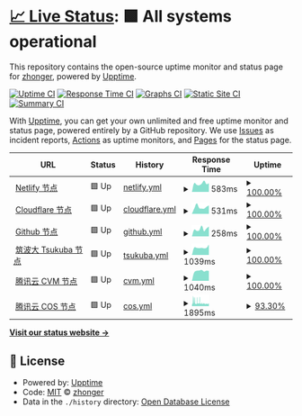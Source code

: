 # [📈 Live Status](https://status.lisz.me): <!--live status--> **🟩 All systems operational**

This repository contains the open-source uptime monitor and status page for [zhonger](https://lisz.me), powered by [Upptime](https://github.com/upptime/upptime).

[![Uptime CI](https://github.com/zhonger/upptime/workflows/Uptime%20CI/badge.svg)](https://github.com/zhonger/upptime/actions?query=workflow%3A%22Uptime+CI%22)
[![Response Time CI](https://github.com/zhonger/upptime/workflows/Response%20Time%20CI/badge.svg)](https://github.com/zhonger/upptime/actions?query=workflow%3A%22Response+Time+CI%22)
[![Graphs CI](https://github.com/zhonger/upptime/workflows/Graphs%20CI/badge.svg)](https://github.com/zhonger/upptime/actions?query=workflow%3A%22Graphs+CI%22)
[![Static Site CI](https://github.com/zhonger/upptime/workflows/Static%20Site%20CI/badge.svg)](https://github.com/zhonger/upptime/actions?query=workflow%3A%22Static+Site+CI%22)
[![Summary CI](https://github.com/zhonger/upptime/workflows/Summary%20CI/badge.svg)](https://github.com/zhonger/upptime/actions?query=workflow%3A%22Summary+CI%22)

With [Upptime](https://upptime.js.org), you can get your own unlimited and free uptime monitor and status page, powered entirely by a GitHub repository. We use [Issues](https://github.com/zhonger/upptime/issues) as incident reports, [Actions](https://github.com/zhonger/upptime/actions) as uptime monitors, and [Pages](https://status.lisz.me) for the status page.

<!--start: status pages-->
<!-- This summary is generated by Upptime (https://github.com/upptime/upptime) -->
<!-- Do not edit this manually, your changes will be overwritten -->
<!-- prettier-ignore -->
| URL | Status | History | Response Time | Uptime |
| --- | ------ | ------- | ------------- | ------ |
| <img alt="" src="https://favicons.githubusercontent.com/lisz.me" height="13"> [Netlify 节点](https://lisz.me) | 🟩 Up | [netlify.yml](https://github.com/zhonger/upptime/commits/HEAD/history/netlify.yml) | <details><summary><img alt="Response time graph" src="./graphs/netlify/response-time-week.png" height="20"> 583ms</summary><br><a href="https://status.lisz.me/history/netlify"><img alt="Response time 1117" src="https://img.shields.io/endpoint?url=https%3A%2F%2Fraw.githubusercontent.com%2Fzhonger%2Fupptime%2FHEAD%2Fapi%2Fnetlify%2Fresponse-time.json"></a><br><a href="https://status.lisz.me/history/netlify"><img alt="24-hour response time 603" src="https://img.shields.io/endpoint?url=https%3A%2F%2Fraw.githubusercontent.com%2Fzhonger%2Fupptime%2FHEAD%2Fapi%2Fnetlify%2Fresponse-time-day.json"></a><br><a href="https://status.lisz.me/history/netlify"><img alt="7-day response time 583" src="https://img.shields.io/endpoint?url=https%3A%2F%2Fraw.githubusercontent.com%2Fzhonger%2Fupptime%2FHEAD%2Fapi%2Fnetlify%2Fresponse-time-week.json"></a><br><a href="https://status.lisz.me/history/netlify"><img alt="30-day response time 635" src="https://img.shields.io/endpoint?url=https%3A%2F%2Fraw.githubusercontent.com%2Fzhonger%2Fupptime%2FHEAD%2Fapi%2Fnetlify%2Fresponse-time-month.json"></a><br><a href="https://status.lisz.me/history/netlify"><img alt="1-year response time 1117" src="https://img.shields.io/endpoint?url=https%3A%2F%2Fraw.githubusercontent.com%2Fzhonger%2Fupptime%2FHEAD%2Fapi%2Fnetlify%2Fresponse-time-year.json"></a></details> | <details><summary><a href="https://status.lisz.me/history/netlify">100.00%</a></summary><a href="https://status.lisz.me/history/netlify"><img alt="All-time uptime 100.00%" src="https://img.shields.io/endpoint?url=https%3A%2F%2Fraw.githubusercontent.com%2Fzhonger%2Fupptime%2FHEAD%2Fapi%2Fnetlify%2Fuptime.json"></a><br><a href="https://status.lisz.me/history/netlify"><img alt="24-hour uptime 100.00%" src="https://img.shields.io/endpoint?url=https%3A%2F%2Fraw.githubusercontent.com%2Fzhonger%2Fupptime%2FHEAD%2Fapi%2Fnetlify%2Fuptime-day.json"></a><br><a href="https://status.lisz.me/history/netlify"><img alt="7-day uptime 100.00%" src="https://img.shields.io/endpoint?url=https%3A%2F%2Fraw.githubusercontent.com%2Fzhonger%2Fupptime%2FHEAD%2Fapi%2Fnetlify%2Fuptime-week.json"></a><br><a href="https://status.lisz.me/history/netlify"><img alt="30-day uptime 100.00%" src="https://img.shields.io/endpoint?url=https%3A%2F%2Fraw.githubusercontent.com%2Fzhonger%2Fupptime%2FHEAD%2Fapi%2Fnetlify%2Fuptime-month.json"></a><br><a href="https://status.lisz.me/history/netlify"><img alt="1-year uptime 100.00%" src="https://img.shields.io/endpoint?url=https%3A%2F%2Fraw.githubusercontent.com%2Fzhonger%2Fupptime%2FHEAD%2Fapi%2Fnetlify%2Fuptime-year.json"></a></details>
| <img alt="" src="https://favicons.githubusercontent.com/lui.site" height="13"> [Cloudflare 节点](https://lui.site) | 🟩 Up | [cloudflare.yml](https://github.com/zhonger/upptime/commits/HEAD/history/cloudflare.yml) | <details><summary><img alt="Response time graph" src="./graphs/cloudflare/response-time-week.png" height="20"> 531ms</summary><br><a href="https://status.lisz.me/history/cloudflare"><img alt="Response time 860" src="https://img.shields.io/endpoint?url=https%3A%2F%2Fraw.githubusercontent.com%2Fzhonger%2Fupptime%2FHEAD%2Fapi%2Fcloudflare%2Fresponse-time.json"></a><br><a href="https://status.lisz.me/history/cloudflare"><img alt="24-hour response time 662" src="https://img.shields.io/endpoint?url=https%3A%2F%2Fraw.githubusercontent.com%2Fzhonger%2Fupptime%2FHEAD%2Fapi%2Fcloudflare%2Fresponse-time-day.json"></a><br><a href="https://status.lisz.me/history/cloudflare"><img alt="7-day response time 531" src="https://img.shields.io/endpoint?url=https%3A%2F%2Fraw.githubusercontent.com%2Fzhonger%2Fupptime%2FHEAD%2Fapi%2Fcloudflare%2Fresponse-time-week.json"></a><br><a href="https://status.lisz.me/history/cloudflare"><img alt="30-day response time 533" src="https://img.shields.io/endpoint?url=https%3A%2F%2Fraw.githubusercontent.com%2Fzhonger%2Fupptime%2FHEAD%2Fapi%2Fcloudflare%2Fresponse-time-month.json"></a><br><a href="https://status.lisz.me/history/cloudflare"><img alt="1-year response time 860" src="https://img.shields.io/endpoint?url=https%3A%2F%2Fraw.githubusercontent.com%2Fzhonger%2Fupptime%2FHEAD%2Fapi%2Fcloudflare%2Fresponse-time-year.json"></a></details> | <details><summary><a href="https://status.lisz.me/history/cloudflare">100.00%</a></summary><a href="https://status.lisz.me/history/cloudflare"><img alt="All-time uptime 100.00%" src="https://img.shields.io/endpoint?url=https%3A%2F%2Fraw.githubusercontent.com%2Fzhonger%2Fupptime%2FHEAD%2Fapi%2Fcloudflare%2Fuptime.json"></a><br><a href="https://status.lisz.me/history/cloudflare"><img alt="24-hour uptime 100.00%" src="https://img.shields.io/endpoint?url=https%3A%2F%2Fraw.githubusercontent.com%2Fzhonger%2Fupptime%2FHEAD%2Fapi%2Fcloudflare%2Fuptime-day.json"></a><br><a href="https://status.lisz.me/history/cloudflare"><img alt="7-day uptime 100.00%" src="https://img.shields.io/endpoint?url=https%3A%2F%2Fraw.githubusercontent.com%2Fzhonger%2Fupptime%2FHEAD%2Fapi%2Fcloudflare%2Fuptime-week.json"></a><br><a href="https://status.lisz.me/history/cloudflare"><img alt="30-day uptime 100.00%" src="https://img.shields.io/endpoint?url=https%3A%2F%2Fraw.githubusercontent.com%2Fzhonger%2Fupptime%2FHEAD%2Fapi%2Fcloudflare%2Fuptime-month.json"></a><br><a href="https://status.lisz.me/history/cloudflare"><img alt="1-year uptime 100.00%" src="https://img.shields.io/endpoint?url=https%3A%2F%2Fraw.githubusercontent.com%2Fzhonger%2Fupptime%2FHEAD%2Fapi%2Fcloudflare%2Fuptime-year.json"></a></details>
| <img alt="" src="https://favicons.githubusercontent.com/blog.lui8.cn" height="13"> [Github 节点](https://blog.lui8.cn) | 🟩 Up | [github.yml](https://github.com/zhonger/upptime/commits/HEAD/history/github.yml) | <details><summary><img alt="Response time graph" src="./graphs/github/response-time-week.png" height="20"> 258ms</summary><br><a href="https://status.lisz.me/history/github"><img alt="Response time 327" src="https://img.shields.io/endpoint?url=https%3A%2F%2Fraw.githubusercontent.com%2Fzhonger%2Fupptime%2FHEAD%2Fapi%2Fgithub%2Fresponse-time.json"></a><br><a href="https://status.lisz.me/history/github"><img alt="24-hour response time 342" src="https://img.shields.io/endpoint?url=https%3A%2F%2Fraw.githubusercontent.com%2Fzhonger%2Fupptime%2FHEAD%2Fapi%2Fgithub%2Fresponse-time-day.json"></a><br><a href="https://status.lisz.me/history/github"><img alt="7-day response time 258" src="https://img.shields.io/endpoint?url=https%3A%2F%2Fraw.githubusercontent.com%2Fzhonger%2Fupptime%2FHEAD%2Fapi%2Fgithub%2Fresponse-time-week.json"></a><br><a href="https://status.lisz.me/history/github"><img alt="30-day response time 290" src="https://img.shields.io/endpoint?url=https%3A%2F%2Fraw.githubusercontent.com%2Fzhonger%2Fupptime%2FHEAD%2Fapi%2Fgithub%2Fresponse-time-month.json"></a><br><a href="https://status.lisz.me/history/github"><img alt="1-year response time 327" src="https://img.shields.io/endpoint?url=https%3A%2F%2Fraw.githubusercontent.com%2Fzhonger%2Fupptime%2FHEAD%2Fapi%2Fgithub%2Fresponse-time-year.json"></a></details> | <details><summary><a href="https://status.lisz.me/history/github">100.00%</a></summary><a href="https://status.lisz.me/history/github"><img alt="All-time uptime 99.98%" src="https://img.shields.io/endpoint?url=https%3A%2F%2Fraw.githubusercontent.com%2Fzhonger%2Fupptime%2FHEAD%2Fapi%2Fgithub%2Fuptime.json"></a><br><a href="https://status.lisz.me/history/github"><img alt="24-hour uptime 100.00%" src="https://img.shields.io/endpoint?url=https%3A%2F%2Fraw.githubusercontent.com%2Fzhonger%2Fupptime%2FHEAD%2Fapi%2Fgithub%2Fuptime-day.json"></a><br><a href="https://status.lisz.me/history/github"><img alt="7-day uptime 100.00%" src="https://img.shields.io/endpoint?url=https%3A%2F%2Fraw.githubusercontent.com%2Fzhonger%2Fupptime%2FHEAD%2Fapi%2Fgithub%2Fuptime-week.json"></a><br><a href="https://status.lisz.me/history/github"><img alt="30-day uptime 100.00%" src="https://img.shields.io/endpoint?url=https%3A%2F%2Fraw.githubusercontent.com%2Fzhonger%2Fupptime%2FHEAD%2Fapi%2Fgithub%2Fuptime-month.json"></a><br><a href="https://status.lisz.me/history/github"><img alt="1-year uptime 99.98%" src="https://img.shields.io/endpoint?url=https%3A%2F%2Fraw.githubusercontent.com%2Fzhonger%2Fupptime%2FHEAD%2Fapi%2Fgithub%2Fuptime-year.json"></a></details>
| <img alt="" src="https://favicons.githubusercontent.com/www.u.tsukuba.ac.jp" height="13"> [筑波大 Tsukuba 节点](https://www.u.tsukuba.ac.jp/~s2036012/) | 🟩 Up | [tsukuba.yml](https://github.com/zhonger/upptime/commits/HEAD/history/tsukuba.yml) | <details><summary><img alt="Response time graph" src="./graphs/tsukuba/response-time-week.png" height="20"> 1039ms</summary><br><a href="https://status.lisz.me/history/tsukuba"><img alt="Response time 1059" src="https://img.shields.io/endpoint?url=https%3A%2F%2Fraw.githubusercontent.com%2Fzhonger%2Fupptime%2FHEAD%2Fapi%2Ftsukuba%2Fresponse-time.json"></a><br><a href="https://status.lisz.me/history/tsukuba"><img alt="24-hour response time 1431" src="https://img.shields.io/endpoint?url=https%3A%2F%2Fraw.githubusercontent.com%2Fzhonger%2Fupptime%2FHEAD%2Fapi%2Ftsukuba%2Fresponse-time-day.json"></a><br><a href="https://status.lisz.me/history/tsukuba"><img alt="7-day response time 1039" src="https://img.shields.io/endpoint?url=https%3A%2F%2Fraw.githubusercontent.com%2Fzhonger%2Fupptime%2FHEAD%2Fapi%2Ftsukuba%2Fresponse-time-week.json"></a><br><a href="https://status.lisz.me/history/tsukuba"><img alt="30-day response time 1016" src="https://img.shields.io/endpoint?url=https%3A%2F%2Fraw.githubusercontent.com%2Fzhonger%2Fupptime%2FHEAD%2Fapi%2Ftsukuba%2Fresponse-time-month.json"></a><br><a href="https://status.lisz.me/history/tsukuba"><img alt="1-year response time 1059" src="https://img.shields.io/endpoint?url=https%3A%2F%2Fraw.githubusercontent.com%2Fzhonger%2Fupptime%2FHEAD%2Fapi%2Ftsukuba%2Fresponse-time-year.json"></a></details> | <details><summary><a href="https://status.lisz.me/history/tsukuba">100.00%</a></summary><a href="https://status.lisz.me/history/tsukuba"><img alt="All-time uptime 99.95%" src="https://img.shields.io/endpoint?url=https%3A%2F%2Fraw.githubusercontent.com%2Fzhonger%2Fupptime%2FHEAD%2Fapi%2Ftsukuba%2Fuptime.json"></a><br><a href="https://status.lisz.me/history/tsukuba"><img alt="24-hour uptime 100.00%" src="https://img.shields.io/endpoint?url=https%3A%2F%2Fraw.githubusercontent.com%2Fzhonger%2Fupptime%2FHEAD%2Fapi%2Ftsukuba%2Fuptime-day.json"></a><br><a href="https://status.lisz.me/history/tsukuba"><img alt="7-day uptime 100.00%" src="https://img.shields.io/endpoint?url=https%3A%2F%2Fraw.githubusercontent.com%2Fzhonger%2Fupptime%2FHEAD%2Fapi%2Ftsukuba%2Fuptime-week.json"></a><br><a href="https://status.lisz.me/history/tsukuba"><img alt="30-day uptime 100.00%" src="https://img.shields.io/endpoint?url=https%3A%2F%2Fraw.githubusercontent.com%2Fzhonger%2Fupptime%2FHEAD%2Fapi%2Ftsukuba%2Fuptime-month.json"></a><br><a href="https://status.lisz.me/history/tsukuba"><img alt="1-year uptime 99.95%" src="https://img.shields.io/endpoint?url=https%3A%2F%2Fraw.githubusercontent.com%2Fzhonger%2Fupptime%2FHEAD%2Fapi%2Ftsukuba%2Fuptime-year.json"></a></details>
| <img alt="" src="https://favicons.githubusercontent.com/luish.cc" height="13"> [腾讯云 CVM 节点](https://luish.cc) | 🟩 Up | [cvm.yml](https://github.com/zhonger/upptime/commits/HEAD/history/cvm.yml) | <details><summary><img alt="Response time graph" src="./graphs/cvm/response-time-week.png" height="20"> 1040ms</summary><br><a href="https://status.lisz.me/history/cvm"><img alt="Response time 2328" src="https://img.shields.io/endpoint?url=https%3A%2F%2Fraw.githubusercontent.com%2Fzhonger%2Fupptime%2FHEAD%2Fapi%2Fcvm%2Fresponse-time.json"></a><br><a href="https://status.lisz.me/history/cvm"><img alt="24-hour response time 1041" src="https://img.shields.io/endpoint?url=https%3A%2F%2Fraw.githubusercontent.com%2Fzhonger%2Fupptime%2FHEAD%2Fapi%2Fcvm%2Fresponse-time-day.json"></a><br><a href="https://status.lisz.me/history/cvm"><img alt="7-day response time 1040" src="https://img.shields.io/endpoint?url=https%3A%2F%2Fraw.githubusercontent.com%2Fzhonger%2Fupptime%2FHEAD%2Fapi%2Fcvm%2Fresponse-time-week.json"></a><br><a href="https://status.lisz.me/history/cvm"><img alt="30-day response time 1307" src="https://img.shields.io/endpoint?url=https%3A%2F%2Fraw.githubusercontent.com%2Fzhonger%2Fupptime%2FHEAD%2Fapi%2Fcvm%2Fresponse-time-month.json"></a><br><a href="https://status.lisz.me/history/cvm"><img alt="1-year response time 2328" src="https://img.shields.io/endpoint?url=https%3A%2F%2Fraw.githubusercontent.com%2Fzhonger%2Fupptime%2FHEAD%2Fapi%2Fcvm%2Fresponse-time-year.json"></a></details> | <details><summary><a href="https://status.lisz.me/history/cvm">100.00%</a></summary><a href="https://status.lisz.me/history/cvm"><img alt="All-time uptime 99.47%" src="https://img.shields.io/endpoint?url=https%3A%2F%2Fraw.githubusercontent.com%2Fzhonger%2Fupptime%2FHEAD%2Fapi%2Fcvm%2Fuptime.json"></a><br><a href="https://status.lisz.me/history/cvm"><img alt="24-hour uptime 100.00%" src="https://img.shields.io/endpoint?url=https%3A%2F%2Fraw.githubusercontent.com%2Fzhonger%2Fupptime%2FHEAD%2Fapi%2Fcvm%2Fuptime-day.json"></a><br><a href="https://status.lisz.me/history/cvm"><img alt="7-day uptime 100.00%" src="https://img.shields.io/endpoint?url=https%3A%2F%2Fraw.githubusercontent.com%2Fzhonger%2Fupptime%2FHEAD%2Fapi%2Fcvm%2Fuptime-week.json"></a><br><a href="https://status.lisz.me/history/cvm"><img alt="30-day uptime 100.00%" src="https://img.shields.io/endpoint?url=https%3A%2F%2Fraw.githubusercontent.com%2Fzhonger%2Fupptime%2FHEAD%2Fapi%2Fcvm%2Fuptime-month.json"></a><br><a href="https://status.lisz.me/history/cvm"><img alt="1-year uptime 99.47%" src="https://img.shields.io/endpoint?url=https%3A%2F%2Fraw.githubusercontent.com%2Fzhonger%2Fupptime%2FHEAD%2Fapi%2Fcvm%2Fuptime-year.json"></a></details>
| <img alt="" src="https://favicons.githubusercontent.com/lisz.ink" height="13"> [腾讯云 COS 节点](https://lisz.ink) | 🟩 Up | [cos.yml](https://github.com/zhonger/upptime/commits/HEAD/history/cos.yml) | <details><summary><img alt="Response time graph" src="./graphs/cos/response-time-week.png" height="20"> 1895ms</summary><br><a href="https://status.lisz.me/history/cos"><img alt="Response time 2105" src="https://img.shields.io/endpoint?url=https%3A%2F%2Fraw.githubusercontent.com%2Fzhonger%2Fupptime%2FHEAD%2Fapi%2Fcos%2Fresponse-time.json"></a><br><a href="https://status.lisz.me/history/cos"><img alt="24-hour response time 1410" src="https://img.shields.io/endpoint?url=https%3A%2F%2Fraw.githubusercontent.com%2Fzhonger%2Fupptime%2FHEAD%2Fapi%2Fcos%2Fresponse-time-day.json"></a><br><a href="https://status.lisz.me/history/cos"><img alt="7-day response time 1895" src="https://img.shields.io/endpoint?url=https%3A%2F%2Fraw.githubusercontent.com%2Fzhonger%2Fupptime%2FHEAD%2Fapi%2Fcos%2Fresponse-time-week.json"></a><br><a href="https://status.lisz.me/history/cos"><img alt="30-day response time 1989" src="https://img.shields.io/endpoint?url=https%3A%2F%2Fraw.githubusercontent.com%2Fzhonger%2Fupptime%2FHEAD%2Fapi%2Fcos%2Fresponse-time-month.json"></a><br><a href="https://status.lisz.me/history/cos"><img alt="1-year response time 2105" src="https://img.shields.io/endpoint?url=https%3A%2F%2Fraw.githubusercontent.com%2Fzhonger%2Fupptime%2FHEAD%2Fapi%2Fcos%2Fresponse-time-year.json"></a></details> | <details><summary><a href="https://status.lisz.me/history/cos">93.30%</a></summary><a href="https://status.lisz.me/history/cos"><img alt="All-time uptime 98.85%" src="https://img.shields.io/endpoint?url=https%3A%2F%2Fraw.githubusercontent.com%2Fzhonger%2Fupptime%2FHEAD%2Fapi%2Fcos%2Fuptime.json"></a><br><a href="https://status.lisz.me/history/cos"><img alt="24-hour uptime 96.39%" src="https://img.shields.io/endpoint?url=https%3A%2F%2Fraw.githubusercontent.com%2Fzhonger%2Fupptime%2FHEAD%2Fapi%2Fcos%2Fuptime-day.json"></a><br><a href="https://status.lisz.me/history/cos"><img alt="7-day uptime 93.30%" src="https://img.shields.io/endpoint?url=https%3A%2F%2Fraw.githubusercontent.com%2Fzhonger%2Fupptime%2FHEAD%2Fapi%2Fcos%2Fuptime-week.json"></a><br><a href="https://status.lisz.me/history/cos"><img alt="30-day uptime 94.12%" src="https://img.shields.io/endpoint?url=https%3A%2F%2Fraw.githubusercontent.com%2Fzhonger%2Fupptime%2FHEAD%2Fapi%2Fcos%2Fuptime-month.json"></a><br><a href="https://status.lisz.me/history/cos"><img alt="1-year uptime 98.85%" src="https://img.shields.io/endpoint?url=https%3A%2F%2Fraw.githubusercontent.com%2Fzhonger%2Fupptime%2FHEAD%2Fapi%2Fcos%2Fuptime-year.json"></a></details>

<!--end: status pages-->

[**Visit our status website →**](https://status.lisz.me)

## 📄 License

- Powered by: [Upptime](https://github.com/upptime/upptime)
- Code: [MIT](./LICENSE) © [zhonger](https://lisz.me)
- Data in the `./history` directory: [Open Database License](https://opendatacommons.org/licenses/odbl/1-0/)
